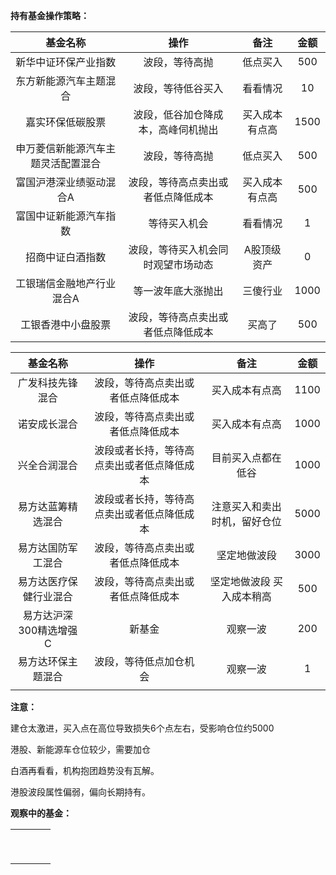 **持有基金操作策略：**

|              基金名称              |                操作                |      备注      | 金额 |
| :--------------------------------: | :--------------------------------: | :------------: | :--: |
|        新华中证环保产业指数        |           波段，等待高抛           |    低点买入    | 500  |
|       东方新能源汽车主题混合       |         波段，等待低谷买入         |    看看情况    |  10  |
|          嘉实环保低碳股票          | 波段，低谷加仓降成本，高峰伺机抛出 | 买入成本有点高 | 1500 |
| 申万菱信新能源汽车主题灵活配置混合 |           波段，等待高抛           |    低点买入    | 500  |
|      富国沪港深业绩驱动混合A       | 波段，等待高点卖出或者低点降低成本 | 买入成本有点高 | 500  |
|       富国中证新能源汽车指数       |            等待买入机会            |    看看情况    |  1   |
|          招商中证白酒指数          | 波段，等待买入机会同时观望市场动态 |  A股顶级资产   |  0   |
|     工银瑞信金融地产行业混合A      |         等一波年底大涨抛出         |    三傻行业    | 1000 |
|         工银香港中小盘股票         | 波段，等待高点卖出或者低点降低成本 |     买高了     | 500  |

|        基金名称        |                    操作                    |             备注             | 金额 |
| :--------------------: | :----------------------------------------: | :--------------------------: | :--: |
|    广发科技先锋混合    |     波段，等待高点卖出或者低点降低成本     |        买入成本有点高        | 1100 |
|      诺安成长混合      |     波段，等待高点卖出或者低点降低成本     |        买入成本有点高        | 1000 |
|      兴全合润混合      | 波段或者长持，等待高点卖出或者低点降低成本 |      目前买入点都在低谷      | 1000 |
|   易方达蓝筹精选混合   | 波段或者长持，等待高点卖出或者低点降低成本 | 注意买入和卖出时机，留好仓位 | 5000 |
|   易方达国防军工混合   |     波段，等待高点卖出或者低点降低成本     |         坚定地做波段         | 3000 |
| 易方达医疗保健行业混合 |     波段，等待高点卖出或者低点降低成本     |  坚定地做波段 买入成本稍高   | 500  |
| 易方达沪深300精选增强C |                   新基金                   |           观察一波           | 200  |
|   易方达环保主题混合   |           波段，等待低点加仓机会           |           观察一波           |  1   |
|                        |                                            |                              |      |

**注意：**

建仓太激进，买入点在高位导致损失6个点左右，受影响仓位约5000

港股、新能源车仓位较少，需要加仓

白酒再看看，机构抱团趋势没有瓦解。

港股波段属性偏弱，偏向长期持有。



**观察中的基金：**

|      |      |      |      |
| ---- | ---- | ---- | ---- |
|      |      |      |      |
|      |      |      |      |
|      |      |      |      |
|      |      |      |      |
|      |      |      |      |
|      |      |      |      |
|      |      |      |      |
|      |      |      |      |
|      |      |      |      |

